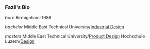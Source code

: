 ### Fazil's Bio

_born_
Birmignham-1988

_bachelor_
Middle East Technical University/[Industrial Design](id.metu.edu.tr)

_masters_
Middle East Technical University/[Product Design](id.metu.edu.tr)
Hochschule Luzern/[Design](hslu.ch)

